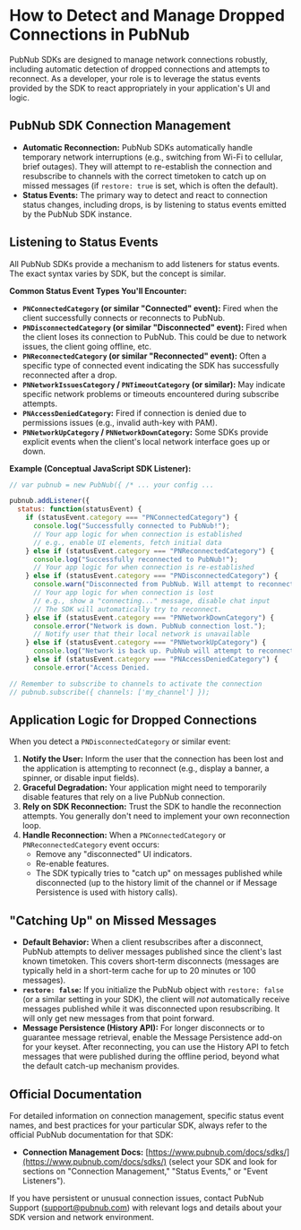 # How to Detect and Manage Dropped Connections in PubNub

PubNub SDKs are designed to manage network connections robustly, including automatic detection of dropped connections and attempts to reconnect. As a developer, your role is to leverage the status events provided by the SDK to react appropriately in your application's UI and logic.

## PubNub SDK Connection Management

*   **Automatic Reconnection:** PubNub SDKs automatically handle temporary network interruptions (e.g., switching from Wi-Fi to cellular, brief outages). They will attempt to re-establish the connection and resubscribe to channels with the correct timetoken to catch up on missed messages (if `restore: true` is set, which is often the default).
*   **Status Events:** The primary way to detect and react to connection status changes, including drops, is by listening to status events emitted by the PubNub SDK instance.

## Listening to Status Events

All PubNub SDKs provide a mechanism to add listeners for status events. The exact syntax varies by SDK, but the concept is similar.

**Common Status Event Types You'll Encounter:**

*   **`PNConnectedCategory` (or similar "Connected" event):** Fired when the client successfully connects or reconnects to PubNub.
*   **`PNDisconnectedCategory` (or similar "Disconnected" event):** Fired when the client loses its connection to PubNub. This could be due to network issues, the client going offline, etc.
*   **`PNReconnectedCategory` (or similar "Reconnected" event):** Often a specific type of connected event indicating the SDK has successfully reconnected after a drop.
*   **`PNNetworkIssuesCategory` / `PNTimeoutCategory` (or similar):** May indicate specific network problems or timeouts encountered during subscribe attempts.
*   **`PNAccessDeniedCategory`:** Fired if connection is denied due to permissions issues (e.g., invalid auth-key with PAM).
*   **`PNNetworkUpCategory` / `PNNetworkDownCategory`:** Some SDKs provide explicit events when the client's local network interface goes up or down.

**Example (Conceptual JavaScript SDK Listener):**
```javascript
// var pubnub = new PubNub({ /* ... your config ... 

pubnub.addListener({
  status: function(statusEvent) {
    if (statusEvent.category === "PNConnectedCategory") {
      console.log("Successfully connected to PubNub!");
      // Your app logic for when connection is established
      // e.g., enable UI elements, fetch initial data
    } else if (statusEvent.category === "PNReconnectedCategory") {
      console.log("Successfully reconnected to PubNub!");
      // Your app logic for when connection is re-established
    } else if (statusEvent.category === "PNDisconnectedCategory") {
      console.warn("Disconnected from PubNub. Will attempt to reconnect.");
      // Your app logic for when connection is lost
      // e.g., show a "connecting..." message, disable chat input
      // The SDK will automatically try to reconnect.
    } else if (statusEvent.category === "PNNetworkDownCategory") {
      console.error("Network is down. PubNub connection lost.");
      // Notify user that their local network is unavailable
    } else if (statusEvent.category === "PNNetworkUpCategory") {
      console.log("Network is back up. PubNub will attempt to reconnect.");
    } else if (statusEvent.category === "PNAccessDeniedCategory") {
      console.error("Access Denied. 

// Remember to subscribe to channels to activate the connection
// pubnub.subscribe({ channels: ['my_channel'] });
```

## Application Logic for Dropped Connections

When you detect a `PNDisconnectedCategory` or similar event:

1.  **Notify the User:** Inform the user that the connection has been lost and the application is attempting to reconnect (e.g., display a banner, a spinner, or disable input fields).
2.  **Graceful Degradation:** Your application might need to temporarily disable features that rely on a live PubNub connection.
3.  **Rely on SDK Reconnection:** Trust the SDK to handle the reconnection attempts. You generally don't need to implement your own reconnection loop.
4.  **Handle Reconnection:** When a `PNConnectedCategory` or `PNReconnectedCategory` event occurs:
    *   Remove any "disconnected" UI indicators.
    *   Re-enable features.
    *   The SDK typically tries to "catch up" on messages published while disconnected (up to the history limit of the channel or if Message Persistence is used with history calls).

## "Catching Up" on Missed Messages

*   **Default Behavior:** When a client resubscribes after a disconnect, PubNub attempts to deliver messages published since the client's last known timetoken. This covers short-term disconnects (messages are typically held in a short-term cache for up to 20 minutes or 100 messages).
*   **`restore: false`:** If you initialize the PubNub object with `restore: false` (or a similar setting in your SDK), the client will *not* automatically receive messages published while it was disconnected upon resubscribing. It will only get new messages from that point forward.
*   **Message Persistence (History API):** For longer disconnects or to guarantee message retrieval, enable the Message Persistence add-on for your keyset. After reconnecting, you can use the History API to fetch messages that were published during the offline period, beyond what the default catch-up mechanism provides.

## Official Documentation

For detailed information on connection management, specific status event names, and best practices for your particular SDK, always refer to the official PubNub documentation for that SDK:
*   **Connection Management Docs:** [https://www.pubnub.com/docs/sdks/](https://www.pubnub.com/docs/sdks/) (select your SDK and look for sections on "Connection Management," "Status Events," or "Event Listeners").

If you have persistent or unusual connection issues, contact PubNub Support ([support@pubnub.com](mailto:support@pubnub.com)) with relevant logs and details about your SDK version and network environment.

